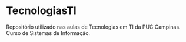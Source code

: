 # TecnologiasTI
Repositório utilizado nas aulas de Tecnologias em TI da PUC Campinas.
Curso de Sistemas de Informação.
